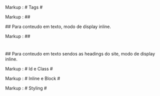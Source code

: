 Markup : # Tags #

Markup : ## <p></p> ##
Para conteudo em texto, modo de display inline.

Markup : ## <h1></h1> ##
Para conteudo em texto sendos as headings do site, modo de display inline.

Markup : # Id e Class #

Markup : # Inline e Block #

Markup : # Styling #
